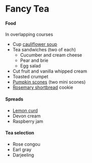 Fancy Tea
=========

#### Food
In overlapping courses
- Cup [cauliflower soup](https://github.com/mouse-reeve/recipes/blob/master/dinner/cauliflower_soup.md)
- Tea sandwiches (two of each)
  - Cucumber and cream cheese
  - Pear and brie
  - Egg salad
- Cut fruit and vanilla whipped cream
- Toasted crumpet
- [Pumpkin scones](https://github.com/mouse-reeve/recipes/blob/master/tea/pumpkin_scones.md) (two mini scones)
- [Rosemary shortbread](https://github.com/mouse-reeve/recipes/blob/master/tea/rosemary_shortbread.md) cookie

#### Spreads
- [Lemon curd](https://github.com/mouse-reeve/recipes/blob/master/tea/lemon_curd.md)
- Devon cream
- Raspberry jam

#### Tea selection
- Rose congou
- Earl gray
- Darjeeling
